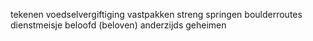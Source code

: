 tekenen
voedselvergiftiging
vastpakken
streng
springen
boulderroutes
dienstmeisje
beloofd (beloven)
anderzijds
geheimen